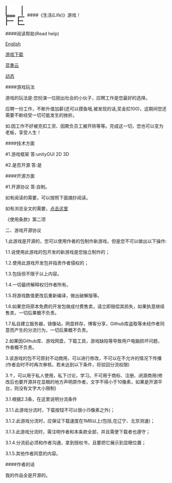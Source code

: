 <img src="资源组/logo64.png" align="center">
####《生活(Life)》游戏！

####阅读帮助(Read help)

[English](README-EN.md)

[游戏下载](游戏下载)

[蓝奏云](https://lanzoui.com)

[动态](新闻及动态)

####游戏玩法

游戏的玩法是:您扮演一位刚出社会的小伙子，应聘工作是您最好的选择。

应聘一份工作，不断升值加薪(还可以摸鱼哦,被发现的话,奖金扣100)，这期间您还需要不断经受一切可能发生的挫折。

如:因工作不好被克扣工资、因欺负员工被开除等等。完成这一切，您也可以变为老板，享受人生！

####技术方面

#1.游戏框架 答:unityGUI 2D 3D

#2.是否开源 答:是

####开源方面

#1.开源协议 答:自制。

如有阅读的需要，可以按照下面摘抄阅读。

如有浏览全文的需要，[点击这里](其他/使用条款)

《使用条款》第二项

二、游戏开源协议

1.此游戏是开源的，您可以使用作者的包制作新游戏，但是您不可以做出以下操作:

1.1.说使用此游戏的包开发的新游戏是您独立制作的；

1.2.使用此游戏开发包并指责作者侵权的；

1.3.包括但不限于以上内容。

1.4.一切最终解释权归作者所有。

1.5.将游戏数值更改后重新编译，做出破解版等。

1.6.如果您将原本免费的开发包做成付费售卖，请立即赔偿其损失，如果执意继续售卖，一切后果概不负责。

1.7.私自建立服务器，镜像站，网盘转存，博客分享，Github库盗取等未经作者同意而产生的分流行为，一切后果概不负责。

2.如果因Github库、游戏网盘，下载工具，游戏缺陷等导致用户电脑损坏问题，作者概不负责。

3.该游戏的包不可原封不动商用，可以进行修改，不可以在不允许的情况下传播(作者会时不时再次审核，若未达到以下条件，将驳回分流权限)

3.↑，可以用于私人使用，私下讨论，学习。不可用于商标、注册、闭源商用(修改后也要开源并在显眼的地方声明原作者，文字不得小于10像素，如果是开源平台，则没有文字大小限制)

3.1.根据2.3条，在这里说明分流条件

3.1.1.此游戏分流时，下载按钮不可以很小(5像素之外)；

3.1.2.此游戏分流时，应保证下载速度在1MB以上(包括,在辽宁、北京测速)；

3.1.3.此游戏分流时，需注明作者和本条款全部，并且需使下载者也遵守；

3.1.4.分流前必须和作者沟通，拿到授权书，且要把它展示到显眼位置；

3.1.5.其他作者同意的内容。

####作者的话

我的作品全是开源的。
